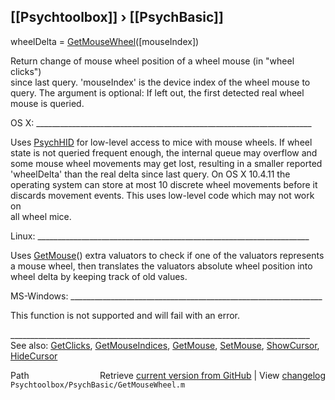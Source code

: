## [[Psychtoolbox]] &#8250; [[PsychBasic]]

wheelDelta = [GetMouseWheel](GetMouseWheel)([mouseIndex])  
  
Return change of mouse wheel position of a wheel mouse (in "wheel clicks")  
since last query. 'mouseIndex' is the device index of the wheel mouse to  
query. The argument is optional: If left out, the first detected real wheel  
mouse is queried.  
  
OS X: \_\_\_\_\_\_\_\_\_\_\_\_\_\_\_\_\_\_\_\_\_\_\_\_\_\_\_\_\_\_\_\_\_\_\_\_\_\_\_\_\_\_\_\_\_\_\_\_\_\_\_\_\_\_\_\_\_\_\_\_\_\_\_\_\_\_\_\_\_  
  
Uses [PsychHID](PsychHID) for low-level access to mice with mouse wheels. If wheel  
state is not queried frequent enough, the internal queue may overflow and  
some mouse wheel movements may get lost, resulting in a smaller reported  
'wheelDelta' than the real delta since last query. On OS X 10.4.11 the  
operating system can store at most 10 discrete wheel movements before it  
discards movement events. This uses low-level code which may not work on  
all wheel mice.  
  
Linux: \_\_\_\_\_\_\_\_\_\_\_\_\_\_\_\_\_\_\_\_\_\_\_\_\_\_\_\_\_\_\_\_\_\_\_\_\_\_\_\_\_\_\_\_\_\_\_\_\_\_\_\_\_\_\_\_\_\_\_\_\_\_\_\_\_\_\_\_  
  
Uses [GetMouse](GetMouse)() extra valuators to check if one of the valuators represents  
a mouse wheel, then translates the valuators absolute wheel position into  
wheel delta by keeping track of old values.  
  
MS-Windows: \_\_\_\_\_\_\_\_\_\_\_\_\_\_\_\_\_\_\_\_\_\_\_\_\_\_\_\_\_\_\_\_\_\_\_\_\_\_\_\_\_\_\_\_\_\_\_\_\_\_\_\_\_\_\_\_\_\_\_\_\_\_\_  
  
This function is not supported and will fail with an error.  
  
\_\_\_\_\_\_\_\_\_\_\_\_\_\_\_\_\_\_\_\_\_\_\_\_\_\_\_\_\_\_\_\_\_\_\_\_\_\_\_\_\_\_\_\_\_\_\_\_\_\_\_\_\_\_\_\_\_\_\_\_\_\_\_\_\_\_\_\_\_\_\_\_\_\_\_  
See also: [GetClicks](GetClicks), [GetMouseIndices](GetMouseIndices), [GetMouse](GetMouse), [SetMouse](SetMouse), [ShowCursor](ShowCursor),  
[HideCursor](HideCursor)  
  




<div class="code_header" style="text-align:right;">
  <span style="float:left;">Path&nbsp;&nbsp;</span> <span class="counter">Retrieve <a href=
  "https://raw.github.com/Psychtoolbox-3/Psychtoolbox-3/beta/Psychtoolbox/PsychBasic/GetMouseWheel.m">current version from GitHub</a> | View <a href=
  "https://github.com/Psychtoolbox-3/Psychtoolbox-3/commits/beta/Psychtoolbox/PsychBasic/GetMouseWheel.m">changelog</a></span>
</div>
<div class="code">
  <code>Psychtoolbox/PsychBasic/GetMouseWheel.m</code>
</div>

